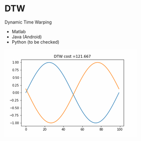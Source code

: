 # DTW
Dynamic Time Warping

* Matlab
* Java (Android)
* Python (to be checked)
<img src='python/anigif.gif' />

